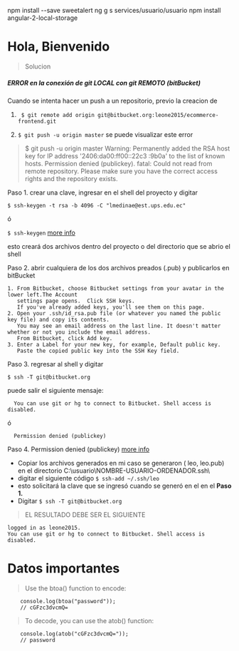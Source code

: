 
npm install --save sweetalert
ng g s services/usuario/usuario
npm install angular-2-local-storage

# Hola, Bienvenido
> Solucion
##### ERROR en la conexión de git LOCAL con git REMOTO (bitBucket)

Cuando se intenta hacer un push a un repositorio, previo la creacion de 

1. ```` $ git remote add origin git@bitbucket.org:leone2015/ecommerce-frontend.git````

2. ````$ git push -u origin master````
se puede visualizar este error 
> $ git push -u origin master
  Warning: Permanently added the RSA host key for IP address '2406:da00:ff00::22c3                                                                                                                :9b0a' to the list of known hosts.
  Permission denied (publickey).
  fatal: Could not read from remote repository.
  Please make sure you have the correct access rights
  and the repository exists.
  
Paso 1. crear una clave, ingresar en el shell del proyecto y digitar 

 ````$ ssh-keygen -t rsa -b 4096 -C "lmedinae@est.ups.edu.ec"```` 
 
 ó
 
   ````$ ssh-keygen```` [more info](https://confluence.atlassian.com/bitbucket/set-up-an-ssh-key-728138079.html#SetupanSSHkey-ssh1)
   
 esto creará dos archivos dentro del proyecto o del directorio que se abrio el shell
   
 Paso 2. abrir cualquiera de los dos archivos preados (.pub) y publicarlos en bitBucket 
    
    1. From Bitbucket, choose Bitbucket settings from your avatar in the lower left.The Account 
       settings page opens.  Click SSH keys.
       If you've already added keys, you'll see them on this page.
    2. Open your .ssh/id_rsa.pub file (or whatever you named the public key file) and copy its contents.
       You may see an email address on the last line. It doesn't matter whether or not you include the email address.
       From Bitbucket, click Add key.
    3. Enter a Label for your new key, for example, Default public key.
       Paste the copied public key into the SSH Key field.
Paso 3. regresar al shell y digitar 

`````$ ssh -T git@bitbucket.org `````

puede salir el siguiente mensaje:  
      
      You can use git or hg to connect to Bitbucket. Shell access is disabled.

ó 

      Permission denied (publickey)
      
Paso 4.  Permission denied (publickey) [more info](https://confluence.atlassian.com/bitbucket/troubleshoot-ssh-issues-271943403.html)

* Copiar los archivos generados en mi caso se generaron  ( leo, leo.pub) en el directorio C:\usuario\NOMBRE-USUARIO-ORDENADOR\.ssh\ 
* digitar el siguiente código
````$ ssh-add ~/.ssh/leo````
* esto solicitará la clave que se ingresó cuando se generó en el en el **Paso 1.**
* Digitar ````$ ssh -T git@bitbucket.org````

> EL RESULTADO DEBE SER EL SIGUIENTE

    logged in as leone2015.
    You can use git or hg to connect to Bitbucket. Shell access is disabled.
# Datos importantes


> Use the btoa() function to encode:

````JS 
    console.log(btoa("password")); 
    // cGFzc3dvcmQ= 
````

> To decode, you can use the atob() function:
````JS 
    console.log(atob("cGFzc3dvcmQ=")); 
    // password
````

